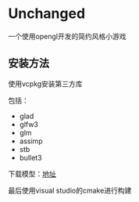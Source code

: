 # Unchanged
一个使用opengl开发的简约风格小游戏

## 安装方法
使用vcpkg安装第三方库

包括：

+ glad
+ glfw3
+ glm
+ assimp
+ stb
+ bullet3

下载模型：[地址](https://wwe.lanzouw.com/ifJ2Zxtnf7c)

最后使用visual studio的cmake进行构建
